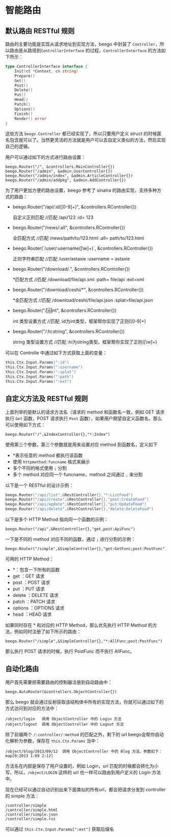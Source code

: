 # 智能路由

## 默认路由 RESTful 规则

路由的主要功能是实现从请求地址到实现方法，beego 中封装了 `Controller`，所以路由是从路径到`ControllerInterface` 的过程，`ControllerInterface` 的方法如下所示：

```go
type ControllerInterface interface {
	Init(ct *Context, cn string)
	Prepare()
	Get()
	Post()
	Delete()
	Put()
	Head()
	Patch()
	Options()
	Finish()
	Render() error
}
```

这些方法 `beego.Controller` 都已经实现了，所以只要用户定义 struct 的时候匿名包含就可以了。当然更灵活的方法就是用户可以去自定义类似的方法，然后实现自己的逻辑。

用户可以通过如下的方式进行路由设置：

	beego.Router("/", &controllers.MainController{})
	beego.Router("/admin", &admin.UserController{})
	beego.Router("/admin/index", &admin.ArticleController{})
	beego.Router("/admin/addpkg", &admin.AddController{})

为了用户更加方便的路由设置，beego 参考了 sinatra 的路由实现，支持多种方式的路由：

- beego.Router("/api/:id([0-9]+)", &controllers.RController{})

	自定义正则匹配	//匹配 /api/123 :id= 123

- beego.Router("/news/:all", &controllers.RController{})
	
	全匹配方式 //匹配 /news/path/to/123.html :all= path/to/123.html

- beego.Router(\`/user/:username([\w]+)\`, &controllers.RController{})
	
	正则字符串匹配 //匹配 /user/astaxie    :username = astaxie
	
- beego.Router("/download/*.*", &controllers.RController{})
	
	*匹配方式 //匹配 /download/file/api.xml     :path= file/api   :ext=xml

- beego.Router("/download/ceshi/*", &controllers.RController{})   
	
	*全匹配方式 //匹配  /download/ceshi/file/api.json  :splat=file/api.json

- beego.Router("/:id:int", &controllers.RController{})    
	
	int 类型设置方式  //匹配 :id为int类型，框架帮你实现了正则([0-9]+)

- beego.Router("/:hi:string", &controllers.RController{})   
	
	string 类型设置方式 //匹配 :hi为string类型。框架帮你实现了正则([\w]+)

可以在 Controlle 中通过如下方式获取上面的变量：

```go
this.Ctx.Input.Params(":id")
this.Ctx.Input.Params(":username")
this.Ctx.Input.Params(":splat")
this.Ctx.Input.Params(":path")
this.Ctx.Input.Params(":ext")
```

## 自定义方法及 RESTful 规则

上面列举的是默认的请求方法名（请求的 method 和函数名一致，例如 GET 请求执行 `Get` 函数，POST 请求执行 `Post` 函数），如果用户期望自定义函数名，那么可以使用如下方式：

	beego.Router("/",&IndexController{},"*:Index")
	
使用第三个参数，第三个参数就是用来设置对应 method 到函数名，定义如下

- *表示任意的 method 都执行该函数
- 使用 `httpmethod:funcname` 格式来展示
- 多个不同的格式使用 `;` 分割
- 多个 method 对应同一个 funcname，method 之间通过 `,` 来分割

以下是一个 RESTful 的设计示例：

```go
beego.Router("/api/list",&RestController{},"*:ListFood")
beego.Router("/api/create",&RestController{},"post:CreateFood")
beego.Router("/api/update",&RestController{},"put:UpdateFood")
beego.Router("/api/delete",&RestController{},"delete:DeleteFood")
```

以下是多个 HTTP Method 指向同一个函数的示例：
	
	beego.Router("/api",&RestController{},"get,post:ApiFunc")

一下是不同的 method 对应不同的函数，通过 `;` 进行分割的示例：

	beego.Router("/simple",&SimpleController{},"get:GetFunc;post:PostFunc")
	
可用的 HTTP Method：

- *：包含一下所有的函数
- get ：GET 请求
- post ：POST 请求
- put ：PUT 请求
- delete ：DELETE 请求
- patch  ：PATCH 请求
- options ：OPTIONS 请求
- head	：HEAD 请求

如果同时存在 * 和对应的 HTTP Method，那么优先执行 HTTP Method 的方法，例如同时注册了如下所示的路由：

	beego.Router("/simple",&SimpleController{},"*:AllFunc;post:PostFunc")

那么执行 POST 请求的时候，执行 PostFunc 而不执行 AllFunc。

## 自动化路由

用户首先需要把需要路由的控制器注册到自动路由中：

	beego.AutoRouter(&controllers.ObjectController{})

那么 beego 就会通过反射获取该结构体中所有的实现方法，你就可以通过如下的方式访问到对应的方法中：

	/object/login   调用 ObjectController 中的 Login 方法
	/object/logout  调用 ObjectController 中的 Logout 方法
	
除了前缀两个 `/:controller/:method` 的匹配之外，剩下的 url beego会帮你自动化解析为参数，保存在 `this.Ctx.Params` 当中：

	/object/blog/2013/09/12  调用 ObjectController 中的 Blog 方法，参数如下：map[0:2013 1:09 2:12]
	
	
方法名在内部是保存了用户设置的，例如 Login，url 匹配的时候都会转化为小写，所以，`/object/LOGIN` 这样的 url 也一样可以路由到用户定义的 Login 方法中。

现在已经可以通过自动识别出来下面类似的所有url，都会把请求分发到 controller 的 simple 方法：

	/controller/simple
	/controller/simple.html
	/controller/simple.json
	/controller/simple.rss

可以通过 `this.Ctx.Input.Params[":ext"]` 获取后缀名
